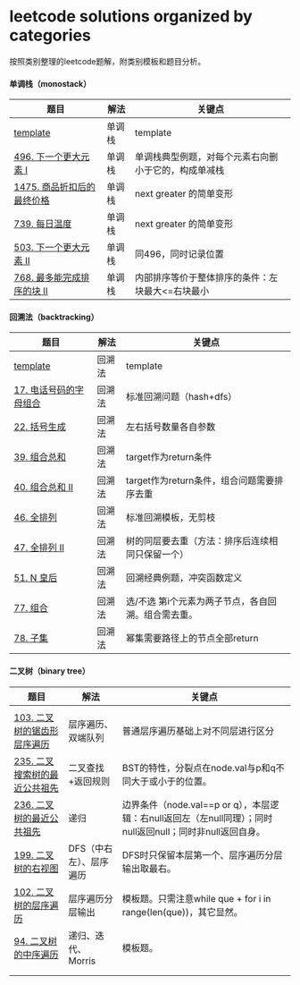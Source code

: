 # leetcode solutions organized by categories

按照类别整理的leetcode题解，附类别模板和题目分析。



#### 单调栈（monostack）

| 题目                                                         | 解法   | 关键点                                               |
| ------------------------------------------------------------ | ------ | ---------------------------------------------------- |
| [template](./monostack/python_version/0.template.py)         | 单调栈 | template                                             |
| [496. 下一个更大元素 I](./monostack/python_version/1.leetcode_496.py) | 单调栈 | 单调栈典型例题，对每个元素右向删小于它的，构成单减栈 |
| [1475. 商品折扣后的最终价格](./monostack/python_version/2.leetcode_1475.py) | 单调栈 | next greater 的简单变形                              |
| [739. 每日温度](./monostack/python_version/3.leetcode_739.py) | 单调栈 | next greater 的简单变形                              |
| [503. 下一个更大元素 II](./monostack/python_version/4.leetcode_503.py) | 单调栈 | 同496，同时记录位置                                  |
| [768. 最多能完成排序的块 II](./monostack/python_version/5.leetcode_768.py) | 单调栈 | 内部排序等价于整体排序的条件：左块最大<=右块最小     |



#### 回溯法（backtracking）

| 题目                                                         | 解法   | 关键点                                              |
| ------------------------------------------------------------ | ------ | --------------------------------------------------- |
| [template](./backtrack/python_version/0.template.py)         | 回溯法 | template                                            |
| [17. 电话号码的字母组合](./backtrack/python_version/1.leetcode_17.py) | 回溯法 | 标准回溯问题（hash+dfs）                            |
| [22. 括号生成](./backtrack/python_version/2.leetcode_22.py)  | 回溯法 | 左右括号数量各自参数                                |
| [39. 组合总和](./backtrack/python_version/3.leetcode_39.py)  | 回溯法 | target作为return条件                                |
| [40. 组合总和 II](./backtrack/python_version/4.leetcode_40.py) | 回溯法 | target作为return条件，组合问题需要排序去重          |
| [46. 全排列](./backtrack/python_version/5.leetcode_46.py)    | 回溯法 | 标准回溯模板，无剪枝                                |
| [47. 全排列 II](./backtrack/python_version/6.leetcode_47.py) | 回溯法 | 树的同层要去重（方法：排序后连续相同只保留一个）    |
| [51. N 皇后](./backtrack/python_version/7.leetcode_51.py)    | 回溯法 | 回溯经典例题，冲突函数定义                          |
| [77. 组合](./backtrack/python_version/8.leetcode_77.py)      | 回溯法 | 选/不选 第i个元素为两子节点，各自回溯。组合需去重。 |
| [78. 子集](./backtrack/python_version/9.leetcode_78.py)      | 回溯法 | 幂集需要路径上的节点全部return                      |



#### 二叉树（binary tree）

| 题目                                                         | 解法                    | 关键点                                                       |
| ------------------------------------------------------------ | ----------------------- | ------------------------------------------------------------ |
|                                                              |                         |                                                              |
| [103. 二叉树的锯齿形层序遍历](./binary_tree/python_version/1.leetcode_103.py) | 层序遍历、双端队列      | 普通层序遍历基础上对不同层进行区分                           |
| [235. 二叉搜索树的最近公共祖先](./binary_tree/python_version/17.leetcode_235.py) | 二叉查找+返回规则       | BST的特性，分裂点在node.val与p和q不同大于或小于的位置。      |
| [236. 二叉树的最近公共祖先](./binary_tree/python_version/2.leetcode_236.py) | 递归                    | 边界条件（node.val==p or q），本层逻辑：右null返回左（左null同理）；同时null返回null；同时非null返回自身。 |
| [199. 二叉树的右视图](./binary_tree/python_version/3.leetcode_199.py) | DFS（中右左）、层序遍历 | DFS时只保留本层第一个、层序遍历分层输出取最右。              |
| [102. 二叉树的层序遍历](./binary_tree/python_version/4.leetcode_102.py) | 层序遍历分层输出        | 模板题。只需注意while que + for i in range(len(que))，其它显然。 |
| [94. 二叉树的中序遍历](./binary_tree/python_version/7.leetcode_94.py) | 递归、迭代、Morris      | 模板题。                                                     |
|                                                              |                         |                                                              |
|                                                              |                         |                                                              |







